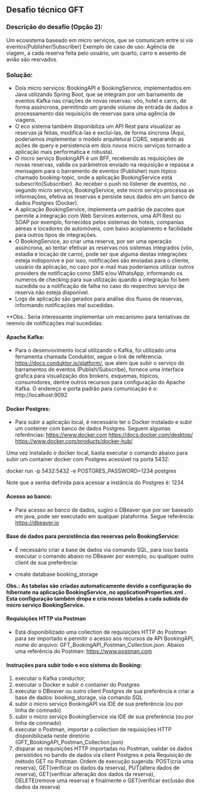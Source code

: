 ## **Desafio técnico GFT**

### **Descrição do desafio (Opção 2):**
Um ecosistema baseado em micro serviços, que se comunicam entre si via eventos(Publisher/Subscriber)
Exemplo de caso de uso: Agência de viagem, a cada reserva feita pelo usuário, um quarto, carro e assento de avião são resrvados.

### **Solução:**
* Dois micro serviços: BookingAPI e BookingService, implementados em Java utilizando Spring Boot, que se integram por um barramento de eventos Kafka nas criações de novas reservas: vôo, hotel e carro, de forma assincrona, permitindo um grande volume de entrada de dados e processamento das requisiçõs de reservas para uma agência de viagens.
* O eco sistema também disponibiliza um API Rest para visualizar as reservas já feitas, modificá-las e excluí-las, de forma sincrona (Aqui, poderiamos implementar o modelo arquitetural CQRS, separando as ações de query e persistencia em dois novos micro serviços tornado a aplicação mais performatica e robusta).
* O micro serviço BookingAPI é um BFF, recebendo as requisições de novas reservas, valida os parâmetros enviado na requisição e repassa a mensagem para o barramento de eventos (Publisher) num tópico chamado booking-topic, onde a aplicação BookingService está subescrito(Subscriber). Ao receber o push no listener de eventos, no segundo micro serviço, BookingService, este micro serviço processa as informações, efetiva as reservas e persiste seus dados em um banco de dados Postgres (Docker).
* A aplicação BookingService, implementa um padrão de pacotes que permite a integração com Web Services externos, uma API Rest ou SOAP por exemplo, fornecidos pelos sistemas de hoteis, companias aéreas e locadores de automóveis, com baixo acoplamento e facilidade para outros tipos de integrações. 
* O BookingService, ao criar uma reserva, por ser uma operação assincrona, ao tentar efetivar as reservas nos sistemas integrados (vôo, estadia e locação de carro), pode ser que alguma destas integrações esteja indisponíve e por isso, notificações são enviadas para o cliente, usuário da aplicação, no caso por e-mail mas poderiamos utilizar outros providers de notificação como SMS e/ou WhatsApp, informando os numeros de checking para sua utilização quando a integração foi bem sucedida ou a notificação de falha no caso do respectivo serviço de reserva não esteja disponível. 
* Logs de aplicação são gerados para análise dos fluxos de reservas, informando notificações mal sucedidas.

**Obs.: Seria interessante implementar um mecanismo para tentativas de reenvio de notificações mal sucedidas. 

#### **Apache Kafka:**
* Para o desenvovimento local utilizando o Kafka, foi utilizado uma ferramenta chamada Conduktor, segue o link de refêrencia: https://docs.conduktor.io/platform/, que além que subir o serviço do barramentos de eventos (Publish/Subscribe), fornece uma interface grafica para visualização dos brokers, esquemas, tópicos, consumidores, dentre outros recursos para configuração do Apache Kafka. O endereço e porta padrão para comunicação é o: http://localhost:9092 

#### **Docker Postgres:**
* Para subir a aplicação local, é necessário ter o Docker instalado e subir um conteiner com banco de dados Postgres. Seguem algumas referências:
https://www.docker.com
https://docs.docker.com/desktop/
https://www.docker.com/products/docker-hub/

Uma vez instalado o docker local, basta executar o comando abaixo para subir um container docker com Postgres acessível na porta 5432: 

docker run -p 5432:5432 -e POSTGRES_PASSWORD=1234 postgres

Note que a senha definida para acessar a instância do Postgres é: 1234

#### **Acesso ao banco:**
* Para acesso ao banco de dados, sugiro o DBeaver que por ser baseado em java, pode ser executado em qualquer plataforma. Segue referência:
https://dbeaver.io

#### **Base de dados para persistência das reservas pelo BookingService:**
* É necessário criar a base de dados via comando SQL, para isso basta executar o comando abaixo no DBeaver por exemplo, ou qualquer outro client de sua preferência:

- create database booking_storage

**Obs.: As tabelas são criadas automaticamente devido a configuração do hibernate na aplicação BookingService, no applicationProperties.xml . Esta configuração também dropa e cria novas tabelas a cada subida do micro serviço BookingService.**

#### **Requisições HTTP via Postman**
* Está disponibilizado uma collection de requisições HTTP do Postman para ser importado e permitir o acesso aos recursos da API BookingAPI, nome do arquivo: GFT_BookingAPI_Postman_Collection.json. Abaixo uma referência do Postman:
https://www.postman.com

#### **Instruções para subir todo o eco sistema do Booking:**

1. executar o Kafka conductor;
2. executar o Docker e subir o container do Postgres
3. executar o DBeaver ou outro client Postgres de sua preferência e criar a base de dados: booking_storage, via comando SQL
4. subir o micro serviço BookingAPI via IDE de sua preferência (ou por linha de comnado)
5. subir o micro serviço BookingService via IDE de sua preferência (ou por linha de comnado)
6. executar o Postman, importar a collection de requisições HTTP disponibilizada neste diretório (GFT_BookingAPI_Postman_Collection.json)
7. disparar as requisições HTTP importadas no Postman, validar os dados persistidos no bando de dados via client Postgres e pela Requisição de método GET no Postman. Ordem de execução sugerida: POST(cria uma reserva), GET(verificar os dados da reserva), PUT(altera dados de reserva), GET(verificar alteração dos dados da reserva), DELETE(remove uma reserva) e finalmente o GET(verificar exclusão dos dados da reserva)
